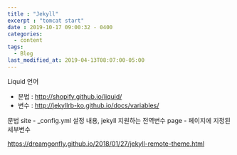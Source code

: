 ```yaml
---
title : "Jekyll"
excerpt : "tomcat start"
date : 2019-10-17 09:00:32 - 0400
categories:
  - content
tags:
  - Blog
last_modified_at: 2019-04-13T08:07:00-05:00
---
```


Liquid 언어
- 문법 : http://shopify.github.io/liquid/
- 변수 : http://jekyllrb-ko.github.io/docs/variables/


문법
 site - _config.yml 설정 내용, jekyll 지원하는 전역변수
 page - 페이지에 지정된 세부변수




https://dreamgonfly.github.io/2018/01/27/jekyll-remote-theme.html
